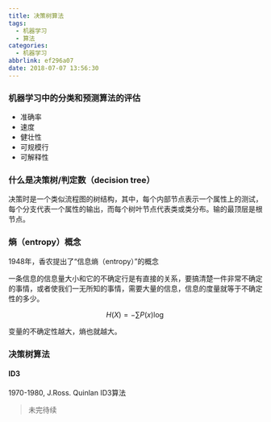 ```yaml
---
title: 决策树算法
tags:
  - 机器学习
  - 算法
categories:
  - 机器学习
abbrlink: ef296a07
date: 2018-07-07 13:56:30
---
```


### 机器学习中的分类和预测算法的评估

- 准确率
- 速度
- 健壮性
- 可规模行
- 可解释性



### 什么是决策树/判定数（decision tree）

决策时是一个类似流程图的树结构，其中，每个内部节点表示一个属性上的测试，每个分支代表一个属性的输出，而每个树叶节点代表类或类分布。输的最顶层是根节点。

### 熵（entropy）概念

1948年，香农提出了“信息熵（entropy）”的概念

一条信息的信息量大小和它的不确定行是有直接的关系，要搞清楚一件非常不确定的事情，或者使我们一无所知的事情，需要大量的信息，信息的度量就等于不确定性的多少。

$${ H(X) = -\sum P(x)\log }$$

变量的不确定性越大，熵也就越大。

### 决策树算法

#### ID3

1970-1980, J.Ross. Quinlan  ID3算法



> 未完待续